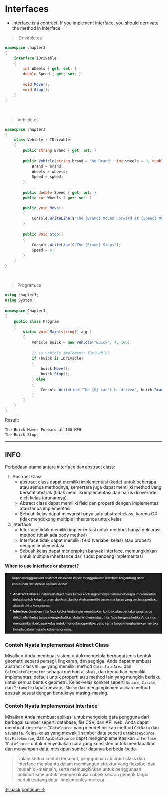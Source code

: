 # Interfaces

* interface is a contract. If you implement interface, you should derrivate the method in interface

> IDrivable.cs

```csharp
namespace chapter3
{
    interface IDrivable
    {
        int Wheels { get; set; }
        double Speed { get; set; }

        void Move();
        void Stop();
    }
}

```

<br>

> Vehicle.cs

```csharp
namespace chapter3
{
    class Vehicle : IDrivable
    {
        public string Brand { get; set; }

        public Vehicle(string brand = "No Brand", int wheels = 0, double speed = 0) {
            Brand = brand;
            Wheels = wheels;
            Speed = speed;
        }

        public double Speed { get; set; }
        public int Wheels { get; set; } 

        public void Move()
        {
            Console.WriteLine($"The {Brand} Moves Forward at {Speed} MPH");
        }

        public void Stop()
        {
            Console.WriteLine($"The {Brand} Stops");
            Speed = 0;
        }
    }
}

```

<br>

> Program.cs

```csharp
using chapter3;
using System;

namespace Chapter3
{
    public class Program
    {
        static void Main(string[] args)
        {
            Vehicle buick = new Vehicle("Buick", 4, 160);

            // is vehicle implements IDrivable?
            if (buick is IDrivable)
            {
                buick.Move();
                buick.Stop();
            } else
            {
                Console.WriteLine("The {0} can't be driven", buick.Brand);
            }
        }
    }
}

```


Result: <br>
```terminal
The Buick Moves Forward at 160 MPH
The Buick Stops
```


------

## INFO

Perbedaan utama antara interface dan abstract class:

1. Abstract Class
    * abstract class dapat memiliki implementasi (kode) untuk beberapa atau semua methodnya, sementara juga dapat memiliki method yang bersifat abstrak (tidak memiliki implementasi dan harus di override oleh kelas turunannya).
    * Abtract class dapat memiliki field dan properti dengan implementasi atau tanpa implementasi
    * Sebuah kelas dapat mewarisi hanya satu abstract class, karena C# tidak mendukung multiple inheritance untuk kelas
2. Interface
    * Interface tidak memiliki implementasi untuk method, hanya deklarasi method (tidak ada body method)
    * Interface tidak dapat memiliki field (variabel kelas) atau properti dengan implementasi
    * Sebuah kelas dapat menerapkan banyak interface, memungkinkan untuk multiple inheritance dari sudut pandang implementasi

**When to use interface or abstract?** <br>

![Image](../images/basic/20-when-to-use-interface-vs-abstract.png) <br>


### Contoh Nyata Implementasi Abtract Class
Misalkan Anda membuat sistem untuk mengelola berbagai jenis bentuk geometri seperti persegi, lingkaran, dan segitiga. Anda dapat membuat abstract class `Shape` yang memiliki method `CalculateArea` dan `CalculatePerimeter` sebagai method abstrak, dan kemudian memiliki implementasi default untuk properti atau method lain yang mungkin berlaku untuk semua bentuk geometri. Kelas-kelas konkret seperti `Square`, `Circle`, dan `Triangle` dapat mewarisi `Shape` dan mengimplementasikan method abstrak sesuai dengan bentuknya masing-masing.

### Contoh Nyata Implementasi Interface
Misalkan Anda membuat aplikasi untuk mengelola data pengguna dari berbagai sumber seperti database, file CSV, dan API web. Anda dapat membuat `interface IDataSource` yang mendefinisikan method `GetData` dan `SaveData`. Kelas-kelas yang mewakili sumber data seperti `DatabaseSource`, `CsvFileSource`, dan `ApiDataSource` dapat mengimplementasikan `interface IDataSource` untuk menyediakan cara yang konsisten untuk mendapatkan dan menyimpan data, meskipun sumber datanya berbeda-beda.

> Dalam kedua contoh tersebut, penggunaan abstract class dan interface membantu dalam membangun struktur yang fleksibel dan mudah di-maintain, serta memungkinkan untuk penggunaan polimorfisme untuk memperlakukan objek secara generik tanpa peduli tentang detail implementasi mereka.





[<- back](https://github.com/QuackPlayground/csharp/blob/main/theory/basic/20.md)
[continue ->](https://github.com/QuackPlayground/csharp/blob/main/theory/basic/22.md)